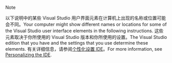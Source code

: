 
> [!NOTE]
> <span data-ttu-id="cafa8-101">以下说明中的某些 Visual Studio 用户界面元素在计算机上出现的名称或位置可能会不同。</span><span class="sxs-lookup"><span data-stu-id="cafa8-101">Your computer might show different names or locations for some of the Visual Studio user interface elements in the following instructions.</span></span> <span data-ttu-id="cafa8-102">这些元素取决于你所使用的 Visual Studio 版本和你所使用的设置。</span><span class="sxs-lookup"><span data-stu-id="cafa8-102">The Visual Studio edition that you have and the settings that you use determine these elements.</span></span> <span data-ttu-id="cafa8-103">有关详细信息，请参阅[个性化设置 IDE](/visualstudio/ide/personalizing-the-visual-studio-ide)。</span><span class="sxs-lookup"><span data-stu-id="cafa8-103">For more information, see [Personalizing the IDE](/visualstudio/ide/personalizing-the-visual-studio-ide).</span></span>
